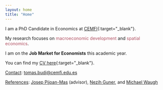 ```yaml
---
layout: home
title: "Home"
---
```


I am a PhD Candidate in Economics at [CEMFI](https://www.cemfi.es/){:target="_blank"}.

My research focuses on <span style="color: #b04f61;">macroeconomic development</span> and <span style="color: #b04f61;">spatial economics</span>.

I am on the **Job Market for Economists** this academic year. 

You can find my [CV here](/cv/CV_BudiOrs.pdf){:target="_blank"}.

<u>Contact</u>: [tomas.budi@cemfi.edu.es](mailto:tomas.budi@cemfi.edu.es)

<u>References</u>:
[Josep Pijoan-Mas](mailto:pijoan@cemfi.es) (advisor), [Nezih Guner](mailto:nezih.guner@cemfi.es), and [Michael Waugh](mailto:michael.e.waugh@gmail.com)
